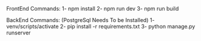 FrontEnd Commands:
1- npm install
2- npm run dev
3- npm run build

BackEnd Commands:
(PostgreSql Needs To be Installed)
1- venv/scripts/activate
2- pip install -r requirements.txt
3- python manage.py runserver
